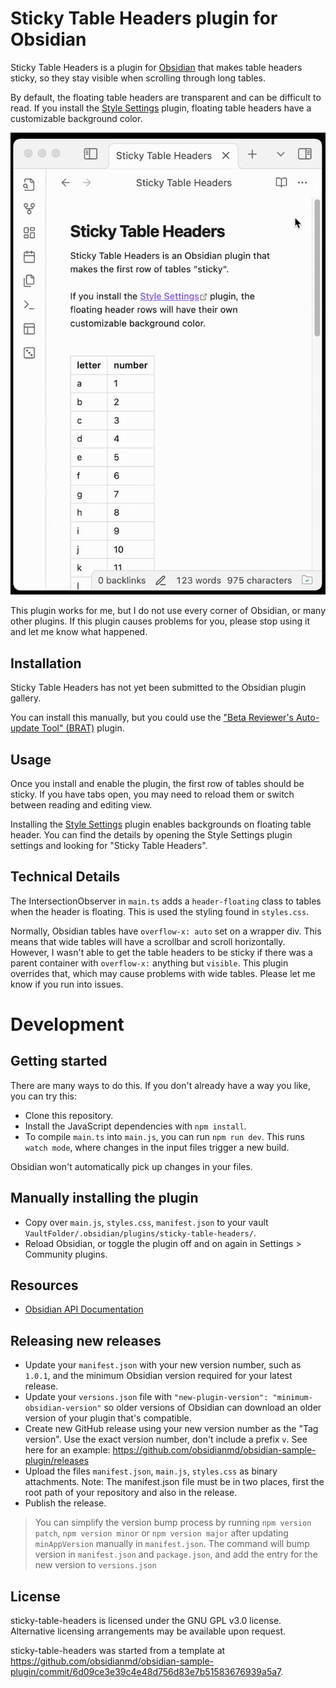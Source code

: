 # Sticky Table Headers plugin for Obsidian

Sticky Table Headers is a plugin for [Obsidian](https://obsidian.md) that makes table headers sticky, so they stay visible when scrolling through long tables.

By default, the floating table headers are transparent and can be difficult to read.  If you install the [Style Settings](https://obsidian.md/plugins?id=obsidian-style-settings) plugin, floating table headers have a customizable background color.

![Animation scrolling through an Obsidian page with a long table. The header sticks to the window instead of scrolling off the screen. ](./media/animation.gif)

This plugin works for me, but I do not use every corner of Obsidian, or many other plugins. If this plugin causes problems for you, please stop using it and let me know what happened.

## Installation

Sticky Table Headers has not yet been submitted to the Obsidian plugin gallery.

You can install this manually, but you could use the ["Beta Reviewer's Auto-update Tool" (BRAT)](https://tfthacker.com/BRAT) plugin.

## Usage

Once you install and enable the plugin, the first row of tables should be sticky.  If you have tabs open, you may need to reload them or switch between reading and editing view.

Installing the [Style Settings](https://obsidian.md/plugins?id=obsidian-style-settings) plugin enables backgrounds on floating table header. You can find the details by opening the Style Settings plugin settings and looking for "Sticky Table Headers".

## Technical Details

The IntersectionObserver in `main.ts` adds a `header-floating` class to tables when the header is floating.  This is used the styling found in `styles.css`.

Normally, Obsidian tables have `overflow-x: auto` set on a wrapper div.  This means that wide tables will have a scrollbar and scroll horizontally. However, I wasn't able to get the table headers to be sticky if there was a parent container with `overflow-x:` anything but `visible`.  This plugin overrides that, which may cause problems with wide tables.  Please let me know if you run into issues.

# Development

## Getting started

There are many ways to do this. If you don't already have a way you like, you can try this:
 
- Clone this repository.
- Install the JavaScript dependencies with `npm install`.
- To compile `main.ts` into `main.js`, you can run `npm run dev`. This runs `watch mode`, where changes in the input files trigger a new build.

Obsidian won't automatically pick up changes in your files.

## Manually installing the plugin

- Copy over `main.js`, `styles.css`, `manifest.json` to your vault `VaultFolder/.obsidian/plugins/sticky-table-headers/`.
- Reload Obsidian, or toggle the plugin off and on again in Settings > Community plugins.

## Resources

* [Obsidian API Documentation](https://github.com/obsidianmd/obsidian-api)

## Releasing new releases

- Update your `manifest.json` with your new version number, such as `1.0.1`, and the minimum Obsidian version required for your latest release.
- Update your `versions.json` file with `"new-plugin-version": "minimum-obsidian-version"` so older versions of Obsidian can download an older version of your plugin that's compatible.
- Create new GitHub release using your new version number as the "Tag version". Use the exact version number, don't include a prefix `v`. See here for an example: https://github.com/obsidianmd/obsidian-sample-plugin/releases
- Upload the files `manifest.json`, `main.js`, `styles.css` as binary attachments. Note: The manifest.json file must be in two places, first the root path of your repository and also in the release.
- Publish the release.

> You can simplify the version bump process by running `npm version patch`, `npm version minor` or `npm version major` after updating `minAppVersion` manually in `manifest.json`.
> The command will bump version in `manifest.json` and `package.json`, and add the entry for the new version to `versions.json`

## License

sticky-table-headers is licensed under the GNU GPL v3.0 license.  Alternative licensing arrangements may be available upon request.

sticky-table-headers was started from a template at https://github.com/obsidianmd/obsidian-sample-plugin/commit/6d09ce3e39c4e48d756d83e7b51583676939a5a7.
